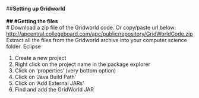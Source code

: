 ##<b>Setting up Gridworld </br> </br>##
#Getting the files </b> </br>#
Download a zip file of the Gridworld code. Or copy/paste url below:
http://apcentral.collegeboard.com/apc/public/repository/GridWorldCode.zip
Extract all the files from the Gridworld archive into your computer science folder.
Eclipse
1) Create a new project
2) Right click on the project name in the package explorer
3) Click on ‘properties’ (very bottom option)
4) Click on ‘Java Build Path’
5) Click on ‘Add External JARs’
6) Find and add the GridWorld JAR
